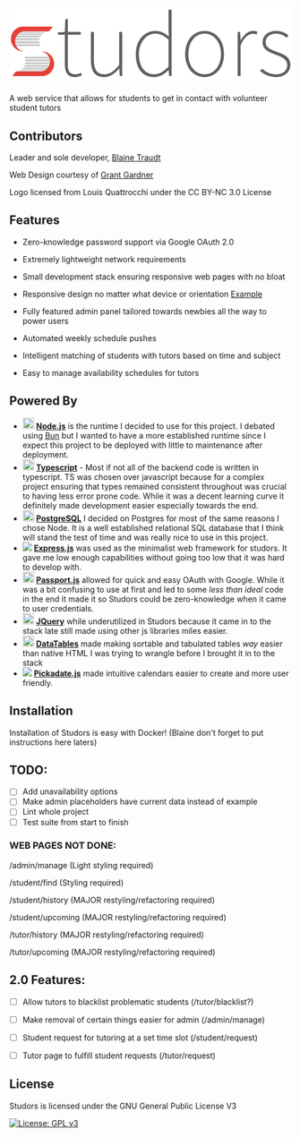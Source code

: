 # ![Studors](public/img/studors.webp)

A web service that allows for students to get in contact with volunteer student tutors

## Contributors

Leader and sole developer, [Blaine Traudt](https://github.com/blaine-t)

Web Design courtesy of [Grant Gardner](https://github.com/G2-Games)

Logo licensed from Louis Quattrocchi under the CC BY-NC 3.0 License

## Features

* Zero-knowledge password support via Google OAuth 2.0

* Extremely lightweight network requirements

* Small development stack ensuring responsive web pages with no bloat

* Responsive design no matter what device or orientation [Example](public/img/scalability.png)

* Fully featured admin panel tailored towards newbies all the way to power users

* Automated weekly schedule pushes

* Intelligent matching of students with tutors based on time and subject

* Easy to manage availability schedules for tutors

## Powered By

* <img src="https://images.g2crowd.com/uploads/product/image/large_detail/large_detail_f0b606abb6d19089febc9faeeba5bc05/nodejs-development-services.png" width="20" height="20"> [**Node.js**](https://github.com/nodejs/node) is the runtime I decided to use for this project. I debated using [Bun](https://bun.sh/) but I wanted to have a more established runtime since I expect this project to be deployed with little to maintenance after deployment.
* <img src="https://www.tutorialsteacher.com/Content/images/home/typescript.svg" width="20" height="20"> [**Typescript**](https://github.com/microsoft/TypeScript) - Most if not all of the backend code is written in typescript. TS was chosen over javascript because for a complex project ensuring that types remained consistent throughout was crucial to having less error prone code. While it was a decent learning curve it definitely made development easier especially towards the end.
* <img src="https://upload.wikimedia.org/wikipedia/commons/2/29/Postgresql_elephant.svg" width="20" height="20"> [**PostgreSQL**](https://github.com/postgres/postgres) I decided on Postgres for most of the same reasons I chose Node. It is a well established relational SQL database that I think will stand the test of time and was really nice to use in this project.
* <img src="https://camo.githubusercontent.com/0566752248b4b31b2c4bdc583404e41066bd0b6726f310b73e1140deefcc31ac/68747470733a2f2f692e636c6f756475702e636f6d2f7a6659366c4c376546612d3330303078333030302e706e67" height="20"> [**Express.js**](https://github.com/expressjs/express) was used as the minimalist web framework for studors. It gave me low enough capabilities without going too low that it was hard to develop with.
* <img src="https://cdn.glitch.me/project-avatar/0d184ee3-fd8d-4b94-acf4-b4e686e57375.png" width="20" height="20"> [**Passport.js**](https://github.com/jaredhanson/passport) allowed for quick and easy OAuth with Google. While it was a bit confusing to use at first and led to some *less than ideal* code in the end it made it so Studors could be zero-knowledge when it came to user credentials.
* <img src="https://avatars.githubusercontent.com/u/70142?s=200&v=4" width="20" height="20"> [**JQuery**](https://github.com/jquery/jquery) while underutilized in Studors because it came in to the stack late still made using other js libraries miles easier.
* <img src="https://avatars.githubusercontent.com/u/278219?s=200&v=4" width="20" height="20"> [**DataTables**](https://github.com/DataTables/DataTables) made making sortable and tabulated tables *way* easier than native HTML I was trying to wrangle before I brought it in to the stack
* <img src="https://user-images.githubusercontent.com/72430668/201164888-26b8e8de-088b-4678-bed9-4d5db0dfd6e0.png" height="20"> [**Pickadate.js**](https://github.com/amsul/pickadate.js) made intuitive calendars easier to create and more user friendly.


## Installation

Installation of Studors is easy with Docker! (Blaine don't forget to put instructions here laters)

## TODO:

- [ ] Add unavailability options
- [ ] Make admin placeholders have current data instead of example
- [ ] Lint whole project
- [ ] Test suite from start to finish

### WEB PAGES NOT DONE:

/admin/manage (Light styling required)

/student/find (Styling required)

/student/history (MAJOR restyling/refactoring required)

/student/upcoming (MAJOR restyling/refactoring required)

/tutor/history (MAJOR restyling/refactoring required)

/tutor/upcoming (MAJOR restyling/refactoring required)

## 2.0 Features:

- [ ] Allow tutors to blacklist problematic students (/tutor/blacklist?)
- [ ] Make removal of certain things easier for admin (/admin/manage) 
- [ ] Student request for tutoring at a set time slot (/student/request)
- [ ] Tutor page to fulfill student requests (/tutor/request)


## License

Studors is licensed under the GNU General Public License V3

[![License: GPL v3](https://img.shields.io/badge/License-GPL%20v3-blue.svg?style=for-the-badge)](https://www.gnu.org/licenses/gpl-3.0)
